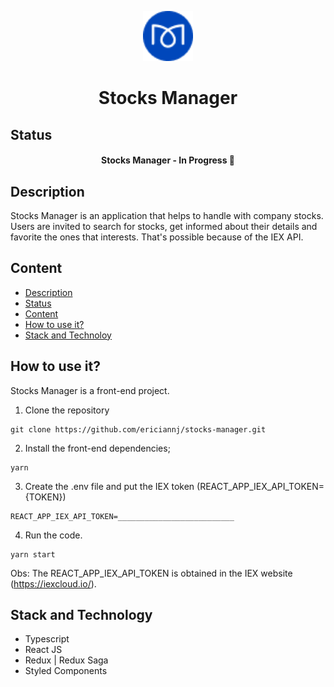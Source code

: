 <p align="center">
	<img src="./src/assets/icons/logo.png" width="80">
</p>

<h1 align="center">Stocks Manager</h1>

## Status

<h4 align="center"> 
	Stocks Manager - In Progress 🚧
</h4>

## Description

Stocks Manager is an application that helps to handle with company stocks. Users are invited to search for stocks, get informed about their details and favorite the ones that interests. That's possible because of the IEX API.

## Content

-   [Description](#description)
-   [Status](#status)
-   [Content](#content)
-   [How to use it?](#how-to-use-it)
-   [Stack and Technoloy](#stack-and-technology)

## How to use it?

Stocks Manager is a front-end project.

1. Clone the repository

```
git clone https://github.com/ericiannj/stocks-manager.git
```

2. Install the front-end dependencies;

```
yarn
```

3. Create the .env file and put the IEX token (REACT_APP_IEX_API_TOKEN={TOKEN})

```
REACT_APP_IEX_API_TOKEN=__________________________
```

4. Run the code.

```
yarn start
```

Obs: The REACT_APP_IEX_API_TOKEN is obtained in the IEX website (https://iexcloud.io/).

## Stack and Technology

-   Typescript
-   React JS
-   Redux | Redux Saga
-   Styled Components
